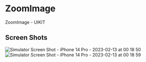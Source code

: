 # ZoomImage
ZoomImage - UIKIT

## Screen Shots
![Simulator Screen Shot - iPhone 14 Pro - 2023-02-13 at 00 18 50](https://user-images.githubusercontent.com/117483832/218340693-603a41a8-b9a9-48b3-917f-faa7bb00b8a0.png)
![Simulator Screen Shot - iPhone 14 Pro - 2023-02-13 at 00 18 59](https://user-images.githubusercontent.com/117483832/218340699-15dd633d-2c73-4de1-a135-603b1b3b61de.png)
